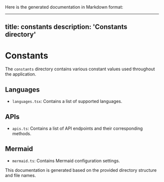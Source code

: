 Here is the generated documentation in Markdown format:

---
title: constants
description: 'Constants directory'
---

# Constants

The `constants` directory contains various constant values used throughout the application.

## Languages

* `languages.tsx`: Contains a list of supported languages.

## APIs

* `apis.ts`: Contains a list of API endpoints and their corresponding methods.

## Mermaid

* `mermaid.ts`: Contains Mermaid configuration settings.

This documentation is generated based on the provided directory structure and file names.